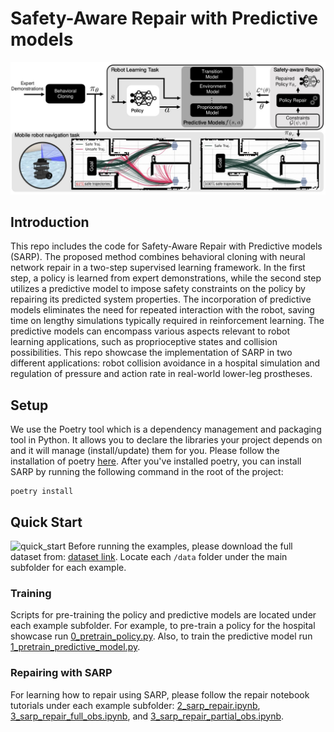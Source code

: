 # Safety-Aware Repair with Predictive models
![teaser](assets/teaser4.jpg)
## Introduction
This repo includes the code for Safety-Aware Repair with Predictive models (SARP).
The proposed method combines behavioral cloning with neural network repair in a two-step supervised learning framework. 
In the first step, a policy is learned from expert demonstrations, while the second step utilizes a predictive model to impose safety constraints on the policy by repairing its predicted system properties. 
The incorporation of predictive models eliminates the need for repeated interaction with the robot, saving time on lengthy simulations typically required in reinforcement learning. 
The predictive models can encompass various aspects relevant to robot learning applications, such as proprioceptive states and collision possibilities. 
This repo showcase the implementation of SARP in two different applications: robot collision avoidance in a hospital simulation and regulation of pressure and action rate in real-world lower-leg prostheses. 

## Setup
We use the Poetry tool which is a dependency management and packaging tool in Python. It allows you to declare the libraries your project depends on and it will manage (install/update) them for you. Please follow the installation of poetry [here](https://python-poetry.org/docs/#installation). After you've installed poetry, you can install SARP by running the following command in the root of the project:

    poetry install

## Quick Start
![quick_start](assets/quick_run_demo.gif)
Before running the examples, please download the full dataset from: [dataset link](https://drive.google.com/drive/folders/1SELQ2BnnqfwDSjb59tPyDQ6iak-kcBTm?usp=sharing). Locate each `/data` folder under the main subfolder for each example. 

### Training
Scripts for pre-training the policy and predictive models are located under each example subfolder. For example, to pre-train a policy for the hospital showcase run [0_pretrain_policy.py](examples/1_hospital_simulation/0_pretrain_policy.py). Also, to train the predictive model run [1_pretrain_predictive_model.py](examples/1_hospital_simulation/1_pretrain_predictive_model.py).

### Repairing with SARP
For learning how to repair using SARP, please follow the repair notebook tutorials under each example subfolder: [2_sarp_repair.ipynb](examples/1_hospital_simulation/2_sarp_repair.ipynb), [3_sarp_repair_full_obs.ipynb](examples/2_lower_leg_prosthesis/3_sarp_repair_full_obs.ipynb), and [3_sarp_repair_partial_obs.ipynb](examples/2_lower_leg_prosthesis/3_sarp_repair_partial_obs.ipynb).